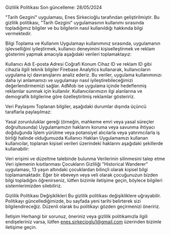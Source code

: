 Gizlilik Politikası
Son güncelleme: 28/05/2024

"Tarih Gezgini" uygulaması, Enes Sirkecioğlu tarafından geliştirilmiştir. Bu gizlilik politikası, "Tarih Gezgini" uygulamasının kullanımı sırasında topladığımız bilgiler ve bu bilgilerin nasıl kullanıldığı hakkında bilgi vermektedir.

Bilgi Toplama ve Kullanım
Uygulamayı kullanımınız sırasında, uygulamanın işlevselliğini iyileştirmek, kullanıcı deneyimini kişiselleştirmek ve reklam gösterimi yapmak amacıyla aşağıdaki verileri toplamaktayız:

Kullanıcı Adı
E-posta Adresi
Coğrafi Konum
Cihaz ID ve reklam ID gibi cihazla ilgili teknik bilgiler
Firebase Analytics kullanarak, kullanıcıların uygulama içi davranışlarını analiz ederiz. Bu veriler, uygulama kullanımınızı daha iyi anlamamızı ve uygulamayı nasıl iyileştirebileceğimizi değerlendirmemizi sağlar. AdMob ise uygulama içinde hedeflenmiş reklamlar sunmak için kullanılır. Kullanıcılarımızın ilgi alanlarına ve demografik bilgilerine göre özelleştirilmiş reklamlar gösteririz.

Veri Paylaşımı
Toplanan bilgiler, aşağıdaki durumlar dışında üçüncü taraflarla paylaşılmaz:

Yasal zorunluluklar gereği (örneğin, mahkeme emri veya yasal süreçler doğrultusunda)
Uygulamamızın haklarını koruma veya savunma ihtiyacı doğduğunda
İşlem yürütme veya potansiyel alıcılarla veya yatırımcılarla iş birliği halinde olduğumuzda
Kullanıcı Hakları
Uygulamamızı kullanan kullanıcılar, toplanan kişisel verileri üzerindeki haklarını aşağıdaki şekillerde kullanabilir:

Veri erişimi ve düzeltme talebinde bulunma
Verilerinin silinmesini talep etme
Veri işlemenin kısıtlanması
Çocukların Gizliliği
"Historical Wanderer" uygulaması, 13 yaşın altındaki çocuklardan bilinçli olarak kişisel bilgi toplamamaktadır. Eğer bir ebeveyn veya veli olarak çocuğunuzun bizden bilgi topladığını öğrenirseniz, lütfen bizimle iletişime geçin, böylece bilgileri sistemlerimizden silebiliriz.

Gizlilik Politikası Değişiklikleri
Bu gizlilik politikası değişikliklere uğrayabilir. Politikayı güncellediğimizde, bu sayfada yeni tarihi belirterek sizi bilgilendireceğiz. Düzenli olarak bu politikayı gözden geçirmenizi öneririz.

İletişim
Herhangi bir sorunuz, öneriniz veya gizlilik politikamızla ilgili endişeleriniz varsa, lütfen enes.sirkecioglu1@gmail.com üzerinden bizimle iletişime geçin.

